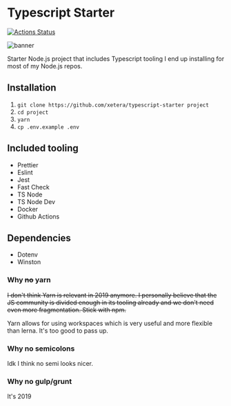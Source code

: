 # Typescript Starter

[![Actions Status](https://github.com/Xetera/typescript-starter/workflows/CI%20Checks/badge.svg)](https://github.com/xetera/typescript-starter/actions)

![banner](https://d2eip9sf3oo6c2.cloudfront.net/series/covers/000/000/052/full/EGH_Typescript_Plumbing_banner.png?1463413763)

Starter Node.js project that includes Typescript tooling I end up installing for most of my Node.js repos.

## Installation

1. `git clone https://github.com/xetera/typescript-starter project`
2. `cd project`
3. `yarn`
4. `cp .env.example .env`

## Included tooling

- Prettier
- Eslint
- Jest
- Fast Check
- TS Node
- TS Node Dev
- Docker
- Github Actions

## Dependencies

- Dotenv
- Winston

### Why ~~no~~ yarn

~~I don't think Yarn is relevant in 2019 anymore. I personally believe that the JS community is divided enough in its tooling already and we don't need even more fragmentation. Stick with npm.~~

Yarn allows for using workspaces which is very useful and more flexible than lerna. It's too good to pass up.

### Why no semicolons

Idk I think no semi looks nicer.

### Why no gulp/grunt

It's 2019
